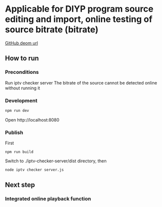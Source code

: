 # Applicable for DIYP program source editing and import, online testing of source bitrate (bitrate)

[GitHub deom url](https://wizount.github.io/diyp-manager/)

## How to run

### Preconditions
Run iptv checker server
The bitrate of the source cannot be detected online without running it
### Development

```sh
npm run dev
```

Open http://localhost:8080

### Publish

First

```Sh
npm run build
```

Switch to ./iptv-checker-server/dist directory, then

```sh
node iptv checker server.js
```



## Next step

### Integrated online playback function

